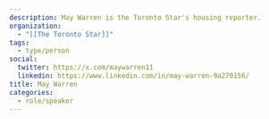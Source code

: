 ```yaml
---
description: May Warren is the Toronto Star's housing reporter.
organization:
  - "[[The Toronto Star]]"
tags:
  - type/person
social:
  twitter: https://x.com/maywarren11
  linkedin: https://www.linkedin.com/in/may-warren-9a270156/
title: May Warren
categories:
  - role/speaker
---
```

